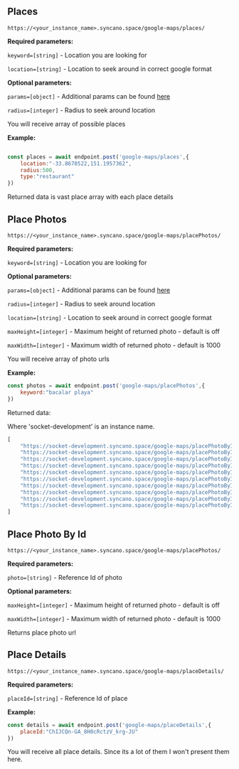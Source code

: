 ## Places

```
https://<your_instance_name>.syncano.space/google-maps/places/
```

**Required parameters:**

`keyword=[string]` - Location you are looking for

`location=[string]` - Location to seek around in correct google format

**Optional parameters:**

`params=[object]` - Additional params can be found [here](https://developers.google.com/places/web-service/search)

`radius=[integer]` - Radius to seek around location

You will receive array of possible places

**Example:**

```js

const places = await endpoint.post('google-maps/places',{
	location:"-33.8670522,151.1957362",
	radius:500,
	type:"restaurant"
})

```

Returned data is vast place array with each place details

## Place Photos


```
https://<your_instance_name>.syncano.space/google-maps/placePhotos/
```


**Required parameters:**

`keyword=[string]` - Location you are looking for


**Optional parameters:**

`params=[object]` - Additional params can be found [here](https://developers.google.com/places/web-service/query)

`radius=[integer]` - Radius to seek around location

`location=[string]` - Location to seek around in correct google format

`maxHeight=[integer]` - Maximum height of returned photo - default is off

`maxWidth=[integer]` - Maximum width of returned photo - default is 1000

You will receive array of photo urls

**Example:**

```js
const photos = await endpoint.post('google-maps/placePhotos',{
	keyword:"bacalar playa"
})
```

Returned data:

Where 'socket-development' is an instance name.

```js
[
	"https://socket-development.syncano.space/google-maps/placePhotoById/?photo=CmRaAAAA8TRvgho77EvIPRXgHA_LimqmLoq80CRj0sPoRYdVqWxt6PbE3nw9WgjededPWn-4LBw8u_RU4TE-vZTvWLem8wJGStVr4HEJ29o4J-tyeZMl3ft-HHgIkmoX_Q9ur7nqEhBqT6SiK9Rgr2dNUNcaB0cRGhTjfcU90lKIhtXz0xEfqRQAV3w_yw",
	"https://socket-development.syncano.space/google-maps/placePhotoById/?photo=CmRaAAAAnxhIFLTXq3Eiy48efFSoK4HYUvhkpNTcA3AxrBBJZXVoTsjxLz4fHxzpM3mvlMf2cpDCwQoo4a2EaxCuYRy_6YoPoPFxKM8bZxvumgC_oNyS77nOfBPQjoMExXRDwPwSEhAqpGgb2Qfx7WEoDi08el0LGhS-RGxJML-2WhuKfYE63lm90fCarQ",
	"https://socket-development.syncano.space/google-maps/placePhotoById/?photo=CmRZAAAAnikCmehNjJSlgHqMQXRVw66IAD0j6T-optI4DjxgFCTLXQJQv3nk-Hc5DtMZrWTaGXjy5omhtt9Nu5tWUid2XVdiPk4k-ArBN_J60lnhvTaqLQ-ieJMXshxAlWpwFj6PEhBnRCyhJFBdLCJV7Dfts4w_GhQKlJIjpidCSwYd9437hvNd-O761w",
	"https://socket-development.syncano.space/google-maps/placePhotoById/?photo=CmRaAAAA02poKVt_ShY49RvJ3hcJmSA4rNJ30PJmscYYnQHCvyYBVxE5K6YQm6tybPiIbs3Q2I1ppY0UMvyzUSIVbD-gdGwEKvYWvwOUnegoM9ezIB1WrVzDG_i0PknI1mwqA-4xEhAzyabHeV5yxJQINk4gtedZGhSbx2AfDZIHZ-jkPnviDqtkoz4fZw",
	"https://socket-development.syncano.space/google-maps/placePhotoById/?photo=CmRaAAAAdimx1jn56hIqjnJjq7ZErDKTA4a-pEzqfPmoMmWbFd8ph_PXZfOUqd8nC7L_h5I9BtF1-eTIIDHPd1EED7ZLNQqcvSyvIVrzEfJzcUGuUfDLJFr1syCo6TzI2ry2LIqBEhCXnCYSFPRxSIC27TVDxK94GhQLsoO2ITdGDqxhXi--fbuL4JQSNw",
	"https://socket-development.syncano.space/google-maps/placePhotoById/?photo=CmRaAAAAvBfNuAJwL-dEOiWbiZ34nZ12Kh2dfVnUS_0GPgjD-zu8hgnAJfmKoaDm9ZkHQN_xvTqO4MRm2MLMm11M6khtWSbDAP5WYNNmu1-5NrrStk0LxwT6y18ivYOdWKXfRdqlEhA5c7mC8L68j9WPQhu1CawSGhQpjOCBwkk0TrbvlYWYYYcvJh9Mig",
	"https://socket-development.syncano.space/google-maps/placePhotoById/?photo=CmRaAAAA18uU0xooOEdVtTy7JUqh2wDsy23ljks1i_MQOItbgzotpWvs04axQ133jBRnp6tQM1CoThfJkxTCHXnogaepdJj0pOQjbOR2diTIvfkhMzMwyfRokHOqfz4nfGLFGRp2EhACC3_e5ggML3LpmMC9UI8wGhR6S6Qd5jkvNFsrWRmsF0pK4gbFHA",
	"https://socket-development.syncano.space/google-maps/placePhotoById/?photo=CmRaAAAAvtnyx5h_toin0QzXzuCoQaTLzABbU5pYNqQZ7uk2XQhU0OzMakAdeURhctbF0crLuJUTcLP--anrhg18Of8PyvCcJnvEXbP77mMoSX9ublWRh_YlaoKE7kGrOpnOE2zIEhB0GmWqxtDVfDc5884XcBibGhRh9E1gXD4mw_LHqeqv9rBu-_iD6g",
	"https://socket-development.syncano.space/google-maps/placePhotoById/?photo=CmRaAAAAkKBy7itBeVipJVF-6qB8TmnFwiLQBBEUO_VX3WIHuOEG6TI_JiNOLt7OfAwA7gRm3tH79zd--2MST1lZs8bn7SyIw0fKsqHGs2SyG6R9n1w68E1ntU962Ea7aQpq3tDiEhAjGAWtc3P-DGZG3RFRjR5-GhSc5fbnTg_K2HF2uwj2JP6Z3GJWJQ",
	"https://socket-development.syncano.space/google-maps/placePhotoById/?photo=CmRaAAAAxVkVtTowg9W65yNxRT5ZB08sB2kEiTGFb6CseGc5INDLE_e1h0fz43cz-L6ifkQ-BcjOkgBh-nIY5y-TAWKdOWncUFzDcOP_KGQUkY3XW-CyUTF3shT3tihPOh0-8YViEhAwPHEsEZKWCv5tfc3QT4ZCGhQkGJc59ArH5o09tDLw1ZJJGA5VnA"
]
```


## Place Photo By Id

```
https://<your_instance_name>.syncano.space/google-maps/placePhotos/
```


**Required parameters:**

`photo=[string]` - Reference Id of photo

**Optional parameters:**

`maxHeight=[integer]` - Maximum height of returned photo - default is off

`maxWidth=[integer]` - Maximum width of returned photo - default is 1000

Returns place photo url


## Place Details

```
https://<your_instance_name>.syncano.space/google-maps/placeDetails/
```


**Required parameters:**

`placeId=[string]` - Reference Id of place

**Example:**

```js
const details = await endpoint.post('google-maps/placeDetails',{
	placeId:"ChIJCQn-GA_8H0cRctzV_krg-JU"
})
```

You will receive all place details. Since its a lot of them I won't present them here.